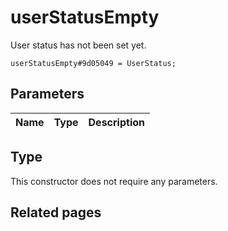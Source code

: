 # userStatusEmpty
User status has not been set yet.

```
userStatusEmpty#9d05049 = UserStatus;
```

## Parameters
| Name | Type | Description |
| ---- | :----: | ----------- |


## Type
This constructor does not require any parameters.

## Related pages
